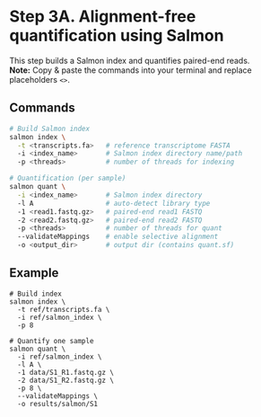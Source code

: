 # Step 3A. Alignment-free quantification using Salmon

This step builds a Salmon index and quantifies paired-end reads.  
**Note:** Copy & paste the commands into your terminal and replace placeholders `<>`.

## Commands

```bash
# Build Salmon index
salmon index \
  -t <transcripts.fa>   # reference transcriptome FASTA
  -i <index_name>       # Salmon index directory name/path
  -p <threads>          # number of threads for indexing

# Quantification (per sample)
salmon quant \
  -i <index_name>       # Salmon index directory
  -l A                  # auto-detect library type
  -1 <read1.fastq.gz>   # paired-end read1 FASTQ
  -2 <read2.fastq.gz>   # paired-end read2 FASTQ
  -p <threads>          # number of threads for quant
  --validateMappings    # enable selective alignment
  -o <output_dir>       # output dir (contains quant.sf)
```

## Example

```
# Build index
salmon index \
  -t ref/transcripts.fa \
  -i ref/salmon_index \
  -p 8

# Quantify one sample
salmon quant \
  -i ref/salmon_index \
  -l A \
  -1 data/S1_R1.fastq.gz \
  -2 data/S1_R2.fastq.gz \
  -p 8 \
  --validateMappings \
  -o results/salmon/S1
